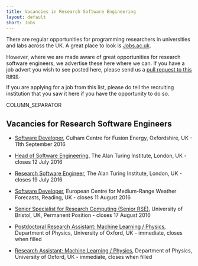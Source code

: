```yaml
---
title: Vacancies in Research Software Engineering
layout: default
short: Jobs
---
```


There are regular opportunities for programming researchers in universities and labs across the UK.
A great place to look is [Jobs.ac.uk](http://www.jobs.ac.uk/).

However, where we are made aware of great opportunities for research software engineers, we advertise these here where we can. If you have a job advert you wish to see posted here, please send us a [pull request to this page](https://github.com/UKRSE/UKRSE.github.io/blob/master/jobs.md).

If you are applying for a job from this list, please do tell the recruiting institution that you saw it here if you have the opportunity to do so.

COLUMN_SEPARATOR

Vacancies for Research Software Engineers
-----------------------

<!--- *There are no vacancies that we know of at present. Please let us know if you have one.* -->

<!---
Job listing format. Earlier closing dates first.

* [<Job Title>](<link>), <institution>, <location>, <country> - closes <day> <month> <year>
-->

* [Software Developer](http://www.rullion.co.uk/engineering/job-search/software-developer-670639/), Culham Centre for Fusion Energy, Oxfordshire, UK - 11th September 2016

* [Head of Software Engineering](https://turing.ac.uk/jobs/head-of-software-engineering/), The Alan Turing Institute, London, UK - closes 12 July 2016

* [Research Software Engineer](https://turing.ac.uk/jobs/research-software-engineer/), The Alan Turing Institute, London, UK - closes 19 July 2016

* [Software Developer](http://www.ecmwf.int/sites/default/files/vacancies/_VNVN16-22_en.pdf), European Centre for Medium-Range Weather Forecasts, Reading, UK - closes 11 August 2016

* [Senior Specialist for Research Computing (Senior RSE)](http://goo.gl/qlOJEf), University of Bristol, UK, Permanent Position - closes 17 August 2016

* [Postdoctoral Research Assistant: Machine Learning / Physics](http://users.ox.ac.uk/~phys1195/MachineLearning_Physics_Positions_Oxford_2.pdf), Department of Physics, University of Oxford, UK - immediate, closes when filled

* [Research Assistant: Machine Learning / Physics](http://users.ox.ac.uk/~phys1195/MachineLearning_Physics_Positions_Oxford_2.pdf), Department of Physics, University of Oxford, UK - immediate, closes when filled
